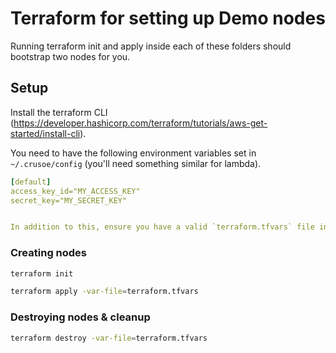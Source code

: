# Terraform for setting up Demo nodes
Running terraform init and apply inside each of these folders should bootstrap two nodes for you. 

## Setup 
Install the terraform CLI (https://developer.hashicorp.com/terraform/tutorials/aws-get-started/install-cli).

You need to have the following environment variables set in `~/.crusoe/config` (you'll need something similar for lambda). 

``` yaml
[default]
access_key_id="MY_ACCESS_KEY"
secret_key="MY_SECRET_KEY"


In addition to this, ensure you have a valid `terraform.tfvars` file in the provider of choice. 

```


### Creating nodes 

``` sh
terraform init
```

``` sh
terraform apply -var-file=terraform.tfvars
```


### Destroying nodes & cleanup 

``` sh
terraform destroy -var-file=terraform.tfvars
```


